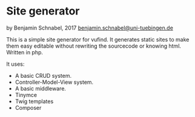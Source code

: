 # Site generator
by Benjamin Schnabel, 2017
benjamin.schnabel@uni-tuebingen.de

This is a simple site generator for vufind.
It generates static sites to make them easy editable without rewriting the sourcecode or knowing html.
Written in php.

It uses:
 * A basic CRUD system.
 * Controller-Model-View system.
 * A basic middleware.
 * Tinymce
 * Twig templates
 * Composer
